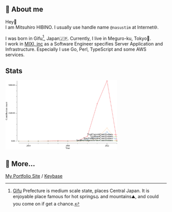 ## :ninja: About me

Hey:wave:  
I am Mitsuhiro HIBINO. I usually use handle name `@nasustim` at Internet:globe_with_meridians:.

I was born in Gifu[^1], Japan:jp:. Currently, I live in Meguro-ku, Tokyo:tokyo_tower:.  
I work in [MIXI, inc](https://github.com/mixigroup) as a Software Engineer specifies Server Application and Infrastructure. Especially I use Go, Perl, TypeScript and some AWS services.

## Stats

<img width="350" src="./images/github-stat.svg">

## :link: More...

[My Portfolio Site](https://nasustim.com) / [Keybase](https://keybase.io/nasustim)

[^1]: [Gifu](https://www.pref.gifu.lg.jp/site/english/209.html) Prefecture is medium scale state, places Central Japan. It is enjoyable place famous for hot springs:hotsprings: and mountains:mountain:, and could you come on if get a chance.
